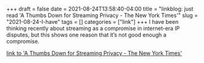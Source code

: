 +++draft = falsedate = 2021-08-24T13:58:40-04:00title = "linkblog: just read 'A Thumbs Down for Streaming Privacy - The New York Times'"slug = "2021-08-24-I-have"tags = []categories = ["link"]+++I have been thinking recently about streaming as a compromise in internet-era IP disputes, but this shows one reason that it’s not good enough a compromise. [link to 'A Thumbs Down for Streaming Privacy - The New York Times'](https://www.nytimes.com/2021/08/24/technology/streaming-privacy-data.html)